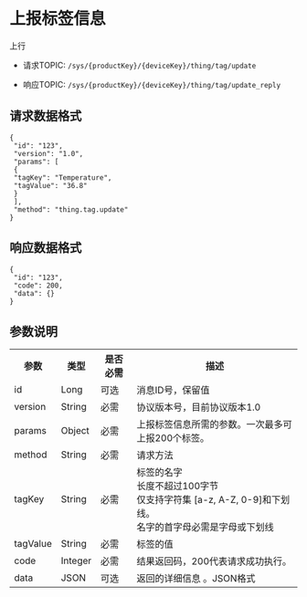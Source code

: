 # 上报标签信息

上行
- 请求TOPIC: `/sys/{productKey}/{deviceKey}/thing/tag/update`

- 响应TOPIC: `/sys/{productKey}/{deviceKey}/thing/tag/update_reply`

## 请求数据格式

```
{
 "id": "123",
 "version": "1.0",
 "params": [
 {
 "tagKey": "Temperature",
 "tagValue": "36.8"
 }
 ],
 "method": "thing.tag.update"
}

```

## 响应数据格式

```
{
 "id": "123",
 "code": 200,
 "data": {}
}
```

## 参数说明

<table>
  <tr>
    <th>参数 </th>
    <th>类型 </th>
    <th>是否必需 </th>
    <th>描述 </th>
  </tr>
  <tr>
    <td>id</td>
    <td>Long</td>
    <td>可选 </td>
    <td>消息ID号，保留值 </td>
  </tr>
  <tr>
    <td>version</td>
    <td>String</td>
    <td>必需 </td>
    <td>协议版本号，目前协议版本1.0</td>
  </tr>
  <tr>
    <td>params</td>
    <td>Object</td>
    <td>必需 </td>
    <td>上报标签信息所需的参数。一次最多可上报200个标签。 </td>
  </tr>
  <tr>
    <td>method</td>
    <td>String</td>
    <td>必需 </td>
    <td>请求方法 </td>
  </tr>
  <tr>
    <td>tagKey</td>
    <td>String</td>
    <td>必需 </td>
    <td>标签的名字 <br>
      长度不超过100字节 <br>
      仅支持字符集 [a-z,  A-Z, 0-9]和下划线。 <br>
      名字的首字母必需是字母或下划线 </td>
  </tr>
  <tr>
    <td>tagValue</td>
    <td>String</td>
    <td>必需 </td>
    <td>标签的值</td>
  </tr>
  <tr>
    <td>code</td>
    <td>Integer</td>
    <td>必需 </td>
    <td>结果返回码，200代表请求成功执行。 </td>
  </tr>
  <tr>
    <td>data </td>
    <td>JSON</td>
    <td>可选 </td>
    <td>返回的详细信息 。JSON格式 </td>
  </tr>
</table>
